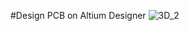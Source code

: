 #Design PCB on Altium Designer
![3D_2](https://github.com/MrViet1502/git-DesignPCB/assets/150869939/8f6d2832-3178-4765-9d56-2da78c72c2bc)
